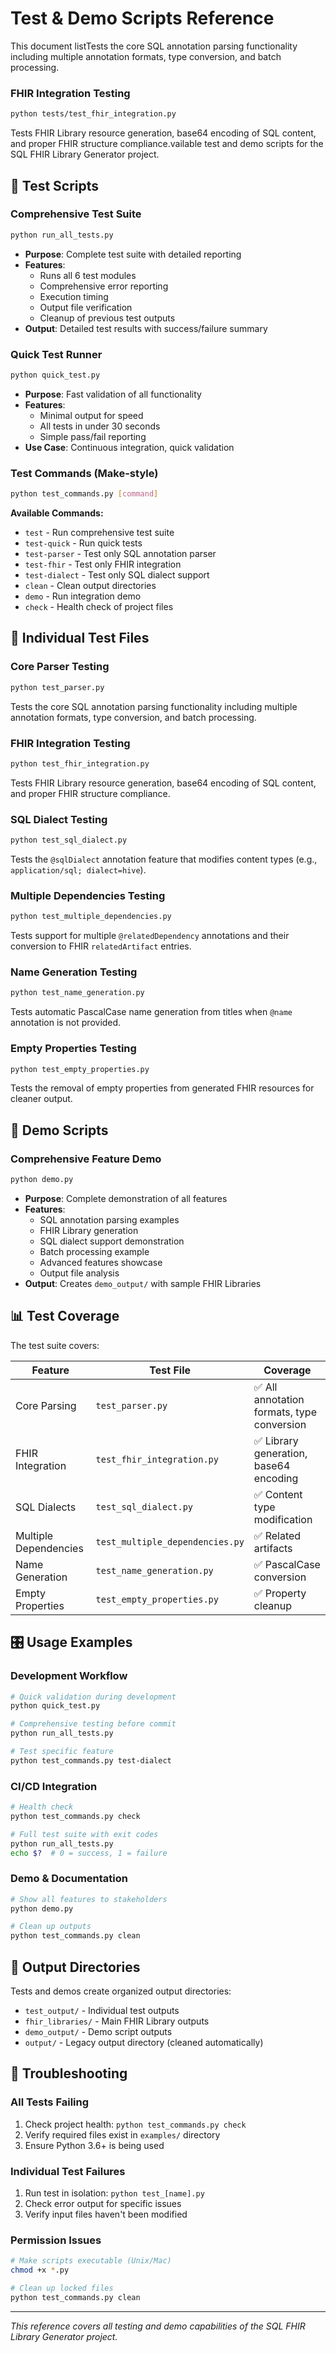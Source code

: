 # Test & Demo Scripts Reference

This document listTests the core SQL annotation parsing functionality including multiple annotation formats, type conversion, and batch processing.

### FHIR Integration Testing  
```bash
python tests/test_fhir_integration.py
```
Tests FHIR Library resource generation, base64 encoding of SQL content, and proper FHIR structure compliance.vailable test and demo scripts for the SQL FHIR Library Generator project.

## 🧪 Test Scripts

### Comprehensive Test Suite
```bash
python run_all_tests.py
```
- **Purpose**: Complete test suite with detailed reporting
- **Features**: 
  - Runs all 6 test modules
  - Comprehensive error reporting  
  - Execution timing
  - Output file verification
  - Cleanup of previous test outputs
- **Output**: Detailed test results with success/failure summary

### Quick Test Runner
```bash
python quick_test.py
```
- **Purpose**: Fast validation of all functionality
- **Features**:
  - Minimal output for speed
  - All tests in under 30 seconds
  - Simple pass/fail reporting
- **Use Case**: Continuous integration, quick validation

### Test Commands (Make-style)
```bash
python test_commands.py [command]
```

**Available Commands:**
- `test` - Run comprehensive test suite
- `test-quick` - Run quick tests
- `test-parser` - Test only SQL annotation parser
- `test-fhir` - Test only FHIR integration  
- `test-dialect` - Test only SQL dialect support
- `clean` - Clean output directories
- `demo` - Run integration demo
- `check` - Health check of project files

## 🎯 Individual Test Files

### Core Parser Testing
```bash
python test_parser.py
```
Tests the core SQL annotation parsing functionality including multiple annotation formats, type conversion, and batch processing.

### FHIR Integration Testing  
```bash
python test_fhir_integration.py
```
Tests FHIR Library resource generation, base64 encoding of SQL content, and proper FHIR structure compliance.

### SQL Dialect Testing
```bash
python test_sql_dialect.py
```
Tests the `@sqlDialect` annotation feature that modifies content types (e.g., `application/sql; dialect=hive`).

### Multiple Dependencies Testing
```bash
python test_multiple_dependencies.py
```
Tests support for multiple `@relatedDependency` annotations and their conversion to FHIR `relatedArtifact` entries.

### Name Generation Testing
```bash
python test_name_generation.py
```
Tests automatic PascalCase name generation from titles when `@name` annotation is not provided.

### Empty Properties Testing
```bash
python test_empty_properties.py
```
Tests the removal of empty properties from generated FHIR resources for cleaner output.

## 🚀 Demo Scripts

### Comprehensive Feature Demo
```bash
python demo.py
```
- **Purpose**: Complete demonstration of all features
- **Features**:
  - SQL annotation parsing examples
  - FHIR Library generation
  - SQL dialect support demonstration
  - Batch processing example
  - Advanced features showcase
  - Output file analysis
- **Output**: Creates `demo_output/` with sample FHIR Libraries

## 📊 Test Coverage

The test suite covers:

| Feature | Test File | Coverage |
|---------|-----------|----------|
| Core Parsing | `test_parser.py` | ✅ All annotation formats, type conversion |
| FHIR Integration | `test_fhir_integration.py` | ✅ Library generation, base64 encoding |
| SQL Dialects | `test_sql_dialect.py` | ✅ Content type modification |
| Multiple Dependencies | `test_multiple_dependencies.py` | ✅ Related artifacts |
| Name Generation | `test_name_generation.py` | ✅ PascalCase conversion |
| Empty Properties | `test_empty_properties.py` | ✅ Property cleanup |

## 🎛️ Usage Examples

### Development Workflow
```bash
# Quick validation during development
python quick_test.py

# Comprehensive testing before commit
python run_all_tests.py

# Test specific feature
python test_commands.py test-dialect
```

### CI/CD Integration
```bash
# Health check
python test_commands.py check

# Full test suite with exit codes
python run_all_tests.py
echo $?  # 0 = success, 1 = failure
```

### Demo & Documentation
```bash
# Show all features to stakeholders
python demo.py

# Clean up outputs
python test_commands.py clean
```

## 📁 Output Directories

Tests and demos create organized output directories:
- `test_output/` - Individual test outputs
- `fhir_libraries/` - Main FHIR Library outputs  
- `demo_output/` - Demo script outputs
- `output/` - Legacy output directory (cleaned automatically)

## 🔧 Troubleshooting

### All Tests Failing
1. Check project health: `python test_commands.py check`
2. Verify required files exist in `examples/` directory
3. Ensure Python 3.6+ is being used

### Individual Test Failures  
1. Run test in isolation: `python test_[name].py`
2. Check error output for specific issues
3. Verify input files haven't been modified

### Permission Issues
```bash
# Make scripts executable (Unix/Mac)
chmod +x *.py

# Clean up locked files
python test_commands.py clean
```

---

*This reference covers all testing and demo capabilities of the SQL FHIR Library Generator project.*

